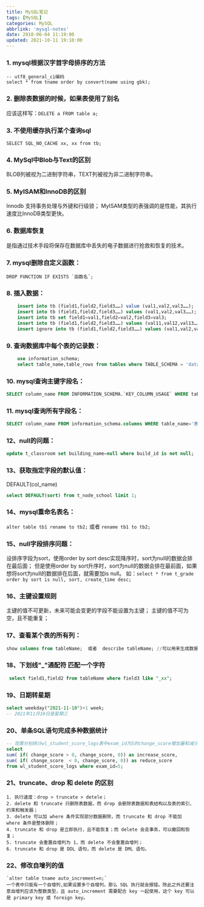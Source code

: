 ```yaml
---
title: MySQL笔记
tags: [MySQL]
categories: MySQL
abbrlink: 'mysql-notes'
date: 2018-06-04 11:19:00
updated: 2021-10-11 19:10:00
---
```


### 1. mysql根据汉字首字母排序的方法
```
-- utf8_general_ci编码
select * from tname order by convert(name using gbk);
```
   
### 2. 删除表数据的时候，如果表使用了别名
应该这样写：`DELETE a FROM table a;`

### 3. 不使用缓存执行某个查询sql
`SELECT SQL_NO_CACHE xx, xx from tb;`

### 4. MySql中Blob与Text的区别
BLOB列被视为二进制字符串，TEXT列被视为非二进制字符串。

### 5. MyISAM和InnoDB的区别
Innodb 支持事务处理与外键和行级锁；
MyISAM类型的表强调的是性能，其执行速度比InnoDB类型更快。

### 6. 数据库恢复
是指通过技术手段将保存在数据库中丢失的电子数据进行抢救和恢复的技术。

### 7. mysql删除自定义函数：
```DROP FUNCTION IF EXISTS `函数名`;```

### 8. 插入数据：
``` sql
    insert into tb (field1,field2,field3……) value (val1,val2,val3……);
    insert into tb (field1,field2,field3……) values (val1,val2,val3……);
    insert into tb set field1=val1,field2=val2,field3=val3;
    insert into tb (field1,field2,field3……) values (val11,val12,val13……),(val21,val22,val23……),(val31,val32,val33……);
    insert ignore into tb (field1,field2,field3……) values (val1,val2,val3……);		//使用ignore关键字忽略错误
```

### 9. 查询数据库中每个表的记录数：
``` sql
    use information_schema;
    select table_name,table_rows from tables where TABLE_SCHEMA = 'dataBase' order by table_rows desc;  
```

### 10. mysql查询主键字段名：
``` sql
SELECT column_name FROM INFORMATION_SCHEMA.`KEY_COLUMN_USAGE` WHERE table_name='表名' AND constraint_name='PRIMARY';
```

### 11. mysql查询所有字段名：
``` sql
SELECT column_name FROM information_schema.columns WHERE table_name='表名';
```

### 12、null的问题：
``` sql 
update t_classroom set building_name=null where build_id is not null;
```

### 13、获取指定字段的默认值：  
DEFAULT(col_name)
```sql
select DEFAULT(sort) from t_node_school limit 1;
```

### 14、mysql重命名表名：
```alter table tb1 rename to tb2;```
或者
```rename tb1 to tb2;```

### 15、null字段排序问题：

设排序字段为sort，使用order by sort desc实现降序时，sort为null的数据会排在最后面；
但是使用order by sort升序时，sort为null的数据会排在最前面，如果想将sort为null的数据排在后面，就需要加is null。
如：`select * from t_grade order by sort is null, sort, create_time desc;`
    
### 16、主键设置规则
 主键的值不可更新，未来可能会变更的字段不能设置为主键；
 主键的值不可为空，且不能重复；
 
### 17、查看某个表的所有列：
```sql
show columns from tableName;  或者  describe tableName; //可以用来生成数据字典
```
 
### 18、下划线"_"通配符 匹配一个字符
```sql
 select field1,field2 from tableName where field3 like "_xx";
```
 
### 19、日期转星期
 ```sql
 select weekday("2021-11-10")+1 week;      
 -- 2021年11月10日是星期三
```
 
### 20、单条SQL语句完成多种数据统计
 ```sql
-- 现需分别统计wl_student_score_logs表中exam_id为5的change_score增加量和减少量
select
sum( if( change_score > 0, change_score, 0)) as increase_score,
sum( if( change_score  < 0, change_score, 0)) as reduce_score
from wl_student_score_logs where exam_id=5;
```

### 21、truncate、drop 和 delete 的区别
    1. 执行速度：drop > truncate > detele；
    2. delete 和 truncate 只删除表数据，而 drop 会删除表数据和表结构以及表的索引、约束和触发器；
    3. delete 可以加 where 条件实现部分数据删除，而 truncate 和 drop 不能加 where 条件是整体删除；
    4. truncate 和 drop 是立即执行，且不能恢复；而 delete 会走事务，可以撤回和恢复；
    5. truncate 会重置自增列为 1，而 delete 不会重置自增列；
    6. truncate 和 drop 是 DDL 语句，而 delete 是 DML 语句。

### 22、修改自增列的值
    `alter table tname auto_increment=n;`
    一个表中只能有一个自增列,如果设置多个自增列，那么 SQL 执行就会报错。除此之外还要注意自增列应该为整数类型，且 auto_increment 需要配合 key 一起使用，这个 key 可以是 primary key 或 foreign key。
    
    
